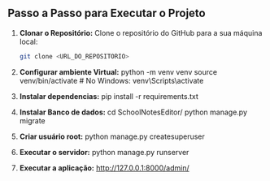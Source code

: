 
## Passo a Passo para Executar o Projeto

1. **Clonar o Repositório:**
   Clone o repositório do GitHub para a sua máquina local:
   ```bash
   git clone <URL_DO_REPOSITORIO>

2. **Configurar ambiente Virtual:**
python -m venv venv
source venv/bin/activate  # No Windows: venv\Scripts\activate

3. **Instalar dependencias:**
pip install -r requirements.txt

4. **Instalar Banco de dados:**
cd SchoolNotesEditor/
python manage.py migrate

5. **Criar usuário root:**
python manage.py createsuperuser

6. **Executar o servidor:**
python manage.py runserver

7. **Executar a aplicação:**
http://127.0.0.1:8000/admin/


